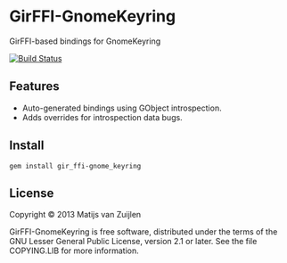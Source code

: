 # GirFFI-GnomeKeyring

GirFFI-based bindings for GnomeKeyring

[![Build Status](https://secure.travis-ci.org/mvz/gir_ffi-gnome_keyring.png)](http://travis-ci.org/mvz/gir_ffi-gnome_keyring)

## Features

* Auto-generated bindings using GObject introspection.
* Adds overrides for introspection data bugs.

## Install

    gem install gir_ffi-gnome_keyring

## License

Copyright &copy; 2013 Matijs van Zuijlen

GirFFI-GnomeKeyring is free software, distributed under the terms of the GNU
Lesser General Public License, version 2.1 or later. See the file
COPYING.LIB for more information.
